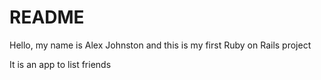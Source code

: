 # README

Hello, my name is Alex Johnston and this is my first Ruby on Rails project

It is an app to list friends
